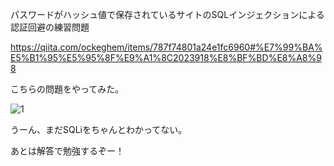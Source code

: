 
パスワードがハッシュ値で保存されているサイトのSQLインジェクションによる認証回避の練習問題

https://qiita.com/ockeghem/items/787f74801a24e1fc6960#%E7%99%BA%E5%B1%95%E5%95%8F%E9%A1%8C2023918%E8%BF%BD%E8%A8%98

こちらの問題をやってみた。

![1](https://github.com/yukaFUNAMI/Etc/assets/6504854/c530d024-8356-44d2-93c9-5183e4c1a57b)

うーん、まだSQLiをちゃんとわかってない。

あとは解答で勉強するぞー！
